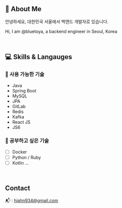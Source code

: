 ## 👋 About Me
안녕하세요, 대한민국 서울에서 백엔드 개발자로 있습니다.

Hi, I am @bluetoya, a backend engineer in Seoul, Korea

<br>

## 💻 Skills & Langauges
### 🔨 사용 가능한 기술
- Java
- Spring Boot
- MySQL
- JPA
- GitLab
- Redis
- Kafka
- React JS
- JS6

### 🌱 공부하고 싶은 기술
- [ ] Docker
- [ ] Python / Ruby
- [ ] Kotlin
  ...

<br>

## Contact
📬 : hjahn934@gmail.com


<!---
bluetoya/bluetoya is a ✨ special ✨ repository because its `README.md` (this file) appears on your GitHub profile.
You can click the Preview link to take a look at your changes.
--->
